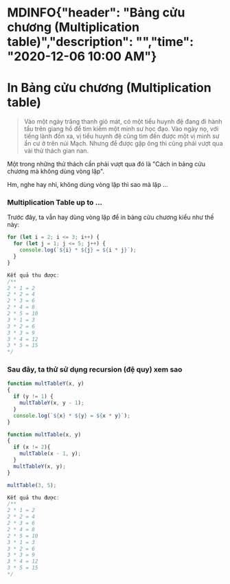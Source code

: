 # MDINFO{"header": "Bảng cửu chương (Multiplication table)","description": "","time": "2020-12-06 10:00 AM"}
# In Bảng cửu chương (Multiplication table)

> Vào một ngày trăng thanh gió mát, có một tiểu huynh đệ đang đi hành tẩu trên giang hồ để tìm kiếm một minh sư học đạo. Vào ngày nọ, với tiếng lành đồn xa, vị tiểu huynh đệ cũng tìm đến được một vị minh sư ẩn cư ở trên núi Mạch. Nhưng để được gặp ông thì cũng phải vượt qua vài thử thách gian nan.

Một trong những thử thách cần phải vượt qua đó là "Cách in bảng cửu chương mà không dùng vòng lặp".

Hm, nghe hay nhỉ, không dùng vòng lặp thì sao mà lặp ...

### Multiplication Table up to ...

Trước đây, ta vẫn hay dùng vòng lặp để in bảng cửu chương kiểu như thế này:

```js
for (let i = 2; i <= 3; i++) {
  for (let j = 1; j <= 5; j++) {
    console.log(`${i} * ${j} = ${i * j}`);
  }
}

Kết quả thu được:
/**
2 * 1 = 2
2 * 2 = 4
2 * 3 = 6
2 * 4 = 8
2 * 5 = 10
3 * 1 = 3
3 * 2 = 6
3 * 3 = 9
3 * 4 = 12
3 * 5 = 15
*/
```

### Sau đây, ta thử sử dụng recursion (đệ quy) xem sao

```js
function multTableY(x, y)
{
  if (y != 1) {
    multTableY(x, y - 1);
  }
  console.log(`${x} * ${y} = ${x * y}`);
}

function multTable(x, y)
{
  if (x != 2){
    multTable(x - 1, y);
  }
  multTableY(x, y);
}

multTable(3, 5);

Kết quả thu được:
/**
2 * 1 = 2
2 * 2 = 4
2 * 3 = 6
2 * 4 = 8
2 * 5 = 10
3 * 1 = 3
3 * 2 = 6
3 * 3 = 9
3 * 4 = 12
3 * 5 = 15
*/
```
